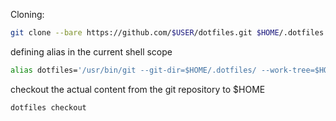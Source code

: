 Cloning:

```bash
git clone --bare https://github.com/$USER/dotfiles.git $HOME/.dotfiles
```

defining alias in the current shell scope

```bash
alias dotfiles='/usr/bin/git --git-dir=$HOME/.dotfiles/ --work-tree=$HOME'
```

checkout the actual content from the git repository to $HOME

```bash
dotfiles checkout
```
